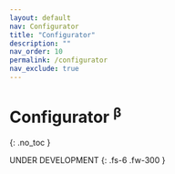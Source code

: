 ```yaml
---
layout: default
nav: Configurator
title: "Configurator"
description: ""
nav_order: 10
permalink: /configurator
nav_exclude: true
---
```


# Configurator <sup class="text-red">β</sup>
{: .no_toc }

UNDER DEVELOPMENT
{: .fs-6 .fw-300 }

<div id="app"></div>